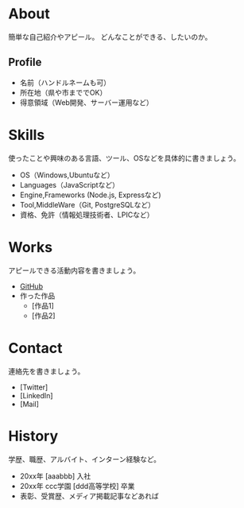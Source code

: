 # About
簡単な自己紹介やアピール。
どんなことができる、したいのか。

## Profile
- 名前（ハンドルネームも可）
- 所在地（県や市まででOK）
- 得意領域（Web開発、サーバー運用など）

# Skills
使ったことや興味のある言語、ツール、OSなどを具体的に書きましょう。
- OS（Windows,Ubuntuなど）
- Languages（JavaScriptなど）
- Engine,Frameworks (Node.js, Expressなど)
- Tool,MiddleWare（Git, PostgreSQLなど）
- 資格、免許（情報処理技術者、LPICなど）

# Works
アピールできる活動内容を書きましょう。
- [GitHub](https://github.com/yos10)
- 作った作品
  - [作品1]
  - [作品2]

# Contact
連絡先を書きましょう。
- [Twitter]
- [LinkedIn]
- [Mail]

# History
学歴、職歴、アルバイト、インターン経験など。
- 20xx年 [aaabbb] 入社
- 20xx年 ccc学園 [ddd高等学校] 卒業
- 表彰、受賞歴、メディア掲載記事などあれば
